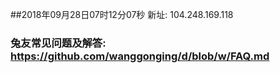 ##2018年09月28日07时12分07秒 新址: 104.248.169.118
### 兔友常见问题及解答: https://github.com/wanggonging/d/blob/w/FAQ.md
